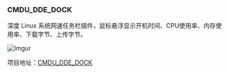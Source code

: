 ### CMDU_DDE_DOCK
深度 Linux 系统网速任务栏插件，鼠标悬浮显示开机时间、CPU使用率、内存使用率、下载字节、上传字节。

![Imgur](https://i.imgur.com/aXsLaq3.png)

项目地址：[CMDU_DDE_DOCK](https://github.com/sonichy/CMDU_DDE_DOCK)